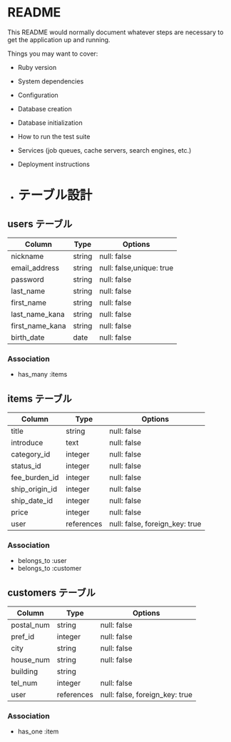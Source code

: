 # README

This README would normally document whatever steps are necessary to get the
application up and running.

Things you may want to cover:

* Ruby version

* System dependencies

* Configuration

* Database creation

* Database initialization

* How to run the test suite

* Services (job queues, cache servers, search engines, etc.)

* Deployment instructions

* # テーブル設計

## users テーブル

| Column            | Type              | Options                 |
| ----------------- | ----------------- | ----------------------- |
| nickname          | string            | null: false             |
| email_address     | string            | null: false,unique: true|
| password          | string            | null: false             |
| last_name         | string            | null: false             |
| first_name        | string            | null: false             |
| last_name_kana    | string            | null: false             |
| first_name_kana   | string            | null: false             |
| birth_date        | date              | null: false             |

### Association
- has_many :items

## items テーブル

| Column            | Type              | Options                        |
| ----------------- | ----------------- | ------------------------------ |
| title             | string            | null: false                    |
| introduce         | text              | null: false                    | 
| category_id       | integer           | null: false                    |
| status_id         | integer           | null: false                    |
| fee_burden_id     | integer           | null: false                    |
| ship_origin_id    | integer           | null: false                    |
| ship_date_id      | integer           | null: false                    |
| price             | integer           | null: false                    |
| user              | references        | null: false, foreign_key: true |

### Association
- belongs_to :user
- belongs_to :customer

## customers テーブル

| Column               | Type            | Options                        |
| -------------------  | --------------- | ------------------------------ |
| postal_num           | string          | null: false                    |
| pref_id              | integer         | null: false                    |
| city                 | string          | null: false                    |
| house_num            | string          | null: false                    |
| building             | string          |                                |
| tel_num              | integer         | null: false                    |
| user                 | references      | null: false, foreign_key: true |

### Association
- has_one :item